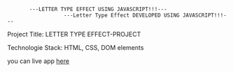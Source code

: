            ---LETTER TYPE EFFECT USING JAVASCRIPT!!!---
                      ---Letter Type Effect DEVELOPED USING JAVASCRIPT!!!---
Project Title: LETTER TYPE EFFECT-PROJECT

Technologie Stack: HTML, CSS, DOM elements

you can live app [here](   https://pratyusha-brs.github.io/LetterTypeEffect/)
